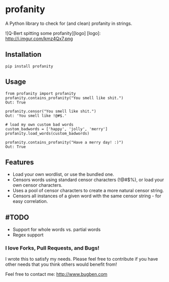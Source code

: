 profanity
=========

A Python library to check for (and clean) profanity in strings.

![Q-Bert spitting some profanity][logo]
[logo]: http://i.imgur.com/kmz4Qx7.png

## Installation
    pip install profanity


## Usage
    from profanity import profanity
    profanity.contains_profanity("You smell like shit.")
    Out: True

    profanity.censor("You smell like shit.")
    Out: 'You smell like !@#$.'

    # load my own custom bad words
    custom_badwords = ['happy', 'jolly', 'merry']                           
    profanity.load_words(custom_badwords)
    
    profanity.contains_profanity("Have a merry day! :)")
    Out: True


## Features

* Load your own wordlist, or use the bundled one.
* Censors words using standard censor characters (!@#$%), or load your own censor characters. 
* Uses a pool of censor characters to create a more natural censor string. 
* Censors all instances of a given word with the same censor string - for easy correlation.


## #TODO

* Support for whole words vs. partial words
* Regex support


### I love Forks, Pull Requests, and Bugs!

I wrote this to satisfy my needs. Please feel free to contribute if you have other needs that you think others would benefit from! 

Feel free to contact me: http://www.bugben.com

